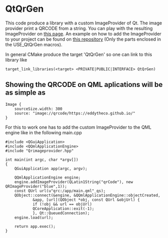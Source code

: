 # QtQrGen

This code produce a library with a custom ImageProvider of Qt. The image provider print a QRCODE from a string.
You can play with the resulting ImageProvider on [this page](https://eddytheco.github.io/qmlonline/wasm/index.html?example_url=https://raw.githubusercontent.com/EddyTheCo/qmlonline/main/wasm/examples/qt_qr_gen). An example on how to add the ImageProvider to your project can be found on [this repository](https://github.com/EddyTheCo/qmlonline) (Only the parts enclosed in the USE_QtQrGen macros). 

In general CMake produce the target 'QtQrGen' so one can link to this library like
```
target_link_libraries(<target> <PRIVATE|PUBLIC|INTERFACE> QtQrGen)
```


## Showing the QRCODE on QML aplications will be as simple as
```
Image {
	sourceSize.width: 300
	source: "image://qrcode/https://eddytheco.github.io/"
}
```

For this to work one has to add the custom ImageProvider to the QML engine like in the following main.cpp
```
#include <QGuiApplication>
#include <QQmlApplicationEngine>
#include "Qrimageprovider.hpp"

int main(int argc, char *argv[])
{
	QGuiApplication app(argc, argv);

	QQmlApplicationEngine engine;
	engine.addImageProvider(QLatin1String("qrCode"), new QRImageProvider("blue",1));
	const QUrl url(u"qrc:/app/main.qml"_qs);
	QObject::connect(&engine, &QQmlApplicationEngine::objectCreated,
			&app, [url](QObject *obj, const QUrl &objUrl) {
			if (!obj && url == objUrl)
			QCoreApplication::exit(-1);
			}, Qt::QueuedConnection);
	engine.load(url);

	return app.exec();
}
```


